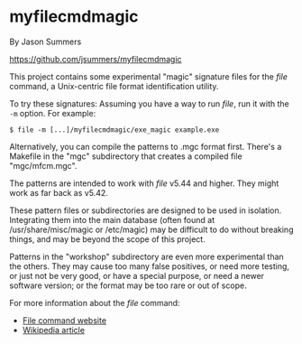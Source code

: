 # myfilecmdmagic

By Jason Summers

https://github.com/jsummers/myfilecmdmagic

This project contains some experimental "magic" signature files for
the _file_ command, a Unix-centric file format identification utility.

To try these signatures: Assuming you have a way to run _file_, run it
with the `-m` option. For example:

`$ file -m [...]/myfilecmdmagic/exe_magic example.exe`

Alternatively, you can compile the patterns to .mgc format first.
There's a Makefile in the "mgc" subdirectory that creates a
compiled file "mgc/mfcm.mgc".

The patterns are intended to work with _file_ v5.44 and higher. They
might work as far back as v5.42.

These pattern files or subdirectories are designed to be used in
isolation. Integrating them into the main database (often found at
/usr/share/misc/magic or /etc/magic) may be difficult to do without
breaking things, and may be beyond the scope of this project.

Patterns in the "workshop" subdirectory are even more experimental
than the others. They may cause too many false positives, or need
more testing, or just not be very good, or have a special purpose,
or need a newer software version; or the format may be too rare or
out of scope.

For more information about the _file_ command:
* [File command website](https://www.darwinsys.com/file/)
* [Wikipedia article](https://en.wikipedia.org/wiki/File_%28command%29)
